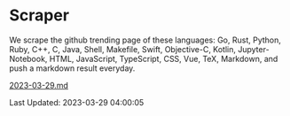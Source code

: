 # Scraper

We scrape the github trending page of these languages: Go, Rust, Python, Ruby, C++, C, Java, Shell, Makefile, Swift, Objective-C, Kotlin, Jupyter-Notebook, HTML, JavaScript, TypeScript, CSS, Vue, TeX, Markdown, and push a markdown result everyday.

[2023-03-29.md](https://github.com/yangwenmai/github-trending-backup/blob/master/2023-03-29.md)

Last Updated: 2023-03-29 04:00:05